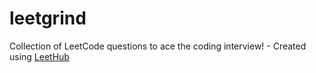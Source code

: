# leetgrind
Collection of LeetCode questions to ace the coding interview! - Created using [LeetHub](https://github.com/QasimWani/LeetHub)
